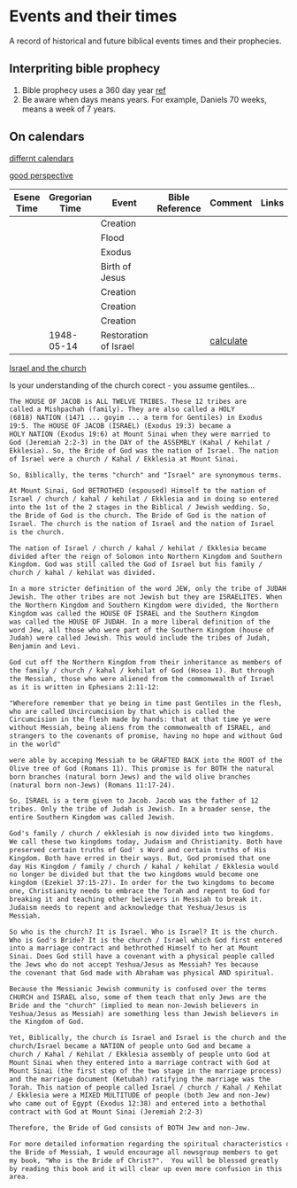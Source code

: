 # Events and their times

A record of historical and future biblical events times and their prophecies.

## Interpriting bible prophecy

1. Bible prophecy uses a 360 day year [ref]()
1. Be aware when days means years. For example, Daniels 70 weeks, means a week of 7 years.

## On calendars

[differnt calendars](https://www.becomingonestickinhishand.com/calendars.html)

[good perspective](https://www.hebrew4christians.com/Holidays/Calendar/calendar.html)

| Esene Time | Gregorian Time | Event | Bible Reference | Comment | Links |
|---|---|---|---|---|---|
|||Creation||||
|||Flood||||
|||Exodus||||
|||Birth of Jesus||||
|||Creation||||
|||Creation||||
|||Creation||||
|| 1948-05-14 |Restoration of Israel|| [calculate](https://www.hebroots.org/hebrootsarchive/9808/9808_m.html#:~:text=On%20May%2014%2C%201948%2C%20the%20Jewish%20people%20proclaimed,as%20a%20sovereign%2C%20independent%20state%20among%20the%20nations.) |



[Israel and the church](https://www.hebroots.org/hebrootsarchive/9802/980225_c.html)

Is your understanding of the church corect - you assume gentiles...

```txt
The HOUSE OF JACOB is ALL TWELVE TRIBES. These 12 tribes are 
called a Mishpachah (family). They are also called a HOLY 
(6818) NATION (1471 ... goyim ... a term for Gentiles) in Exodus 
19:5. The HOUSE OF JACOB (ISRAEL) (Exodus 19:3) became a 
HOLY NATION (Exodus 19:6) at Mount Sinai when they were married to 
God (Jeremiah 2:2-3) in the DAY of the ASSEMBLY (Kahal / Kehilat / 
Ekklesia). So, the Bride of God was the nation of Israel. The nation 
of Israel were a church / Kahal / Ekklesia at Mount Sinai. 

So, Biblically, the terms "church" and "Israel" are synonymous terms. 

At Mount Sinai, God BETROTHED (espoused) Himself to the nation of 
Israel / church / kahal / kehilat / Ekklesia and in doing so entered 
into the 1st of the 2 stages in the Biblical / Jewish wedding. So, 
the Bride of God is the church. The Bride of God is the nation of 
Israel. The church is the nation of Israel and the nation of Israel 
is the church. 

The nation of Israel / church / kahal / kehilat / Ekklesia became 
divided after the reign of Solomon into Northern Kingdom and Southern 
Kingdom. God was still called the God of Israel but his family / 
church / kahal / kehilat was divided. 

In a more stricter definition of the word JEW, only the tribe of JUDAH is 
Jewish. The other tribes are not Jewish but they are ISRAELITES. When 
the Northern Kingdom and Southern Kingdom were divided, the Northern 
Kingdom was called the HOUSE OF ISRAEL and the Southern Kingdom 
was called the HOUSE OF JUDAH. In a more liberal definition of the 
word Jew, all those who were part of the Southern Kingdom (house of 
Judah) were called Jewish. This would include the tribes of Judah, 
Benjamin and Levi.

God cut off the Northern Kingdom from their inheritance as members of 
the family / church / kahal / kehilat of God (Hosea 1). But through 
the Messiah, those who were aliened from the commonwealth of Israel 
as it is written in Ephesians 2:11-12:

"Wherefore remember that ye being in time past Gentiles in the flesh, 
who are called Uncircumcision by that which is called the 
Circumcision in the flesh made by hands: that at that time ye were 
without Messiah, being aliens from the commonwealth of ISRAEL, and 
strangers to the covenants of promise, having no hope and without God 
in the world"

were able by acceping Messiah to be GRAFTED BACK into the ROOT of the 
Olive tree of God (Romans 11). This promise is for BOTH the natural 
born branches (natural born Jews) and the wild olive branches 
(natural born non-Jews) (Romans 11:17-24). 

So, ISRAEL is a term given to Jacob. Jacob was the father of 12 
tribes. Only the tribe of Judah is Jewish. In a broader sense, the 
entire Southern Kingdom was called Jewish. 

God's family / church / ekklesiah is now divided into two kingdoms. 
We call these two kingdoms today, Judaism and Christianity. Both have 
preserved certain truths of God' s Word and certain truths of His 
Kingdom. Both have erred in their ways. But, God promised that one 
day His Kingdom / family / church / kahal / kehilat / Ekklesia would 
no longer be divided but that the two kingdoms would become one 
kingdom (Ezekiel 37:15-27). In order for the two kingdoms to become 
one, Christianity needs to embrace the Torah and repent to God for 
breaking it and teaching other believers in Messiah to break it. 
Judaism needs to repent and acknowledge that Yeshua/Jesus is 
Messiah. 

So who is the church? It is Israel. Who is Israel? It is the church. 
Who is God's Bride? It is the church / Israel which God first entered 
into a marriage contract and bethrothed Himself to her at Mount 
Sinai. Does God still have a covenant with a physical people called 
the Jews who do not accept Yeshua/Jesus as Messiah? Yes because
the covenant that God made with Abraham was physical AND spiritual. 

Because the Messianic Jewish community is confused over the terms 
CHURCH and ISRAEL also, some of them teach that only Jews are the 
Bride and the "church" (implied to mean non-Jewish believers in 
Yeshua/Jesus as Messiah) are something less than Jewish believers in 
the Kingdom of God.

Yet, Biblically, the church is Israel and Israel is the church and the 
church/Israel became a NATION of people unto God and became a 
church / Kahal / Kehilat / Ekklesia assembly of people unto God at 
Mount Sinai when they entered into a marriage contract with God at 
Mount Sinai (the first step of the two stage in the marriage process) 
and the marriage document (Ketubah) ratifying the marriage was the 
Torah. This nation of people called Israel / church / Kahal / Kehilat 
/ Ekklesia were a MIXED MULTITUDE of people (both Jew and non-Jew) 
who came out of Egypt (Exodus 12:38) and entered into a bethothal 
contract with God at Mount Sinai (Jeremiah 2:2-3)

Therefore, the Bride of God consists of BOTH Jew and non-Jew.

For more detailed information regarding the spiritual characteristics of 
the Bride of Messiah, I would encourage all newsgroup members to get 
my book, "Who is the Bride of Christ?".  You will be blessed greatly 
by reading this book and it will clear up even more confusion in this 
area.
```